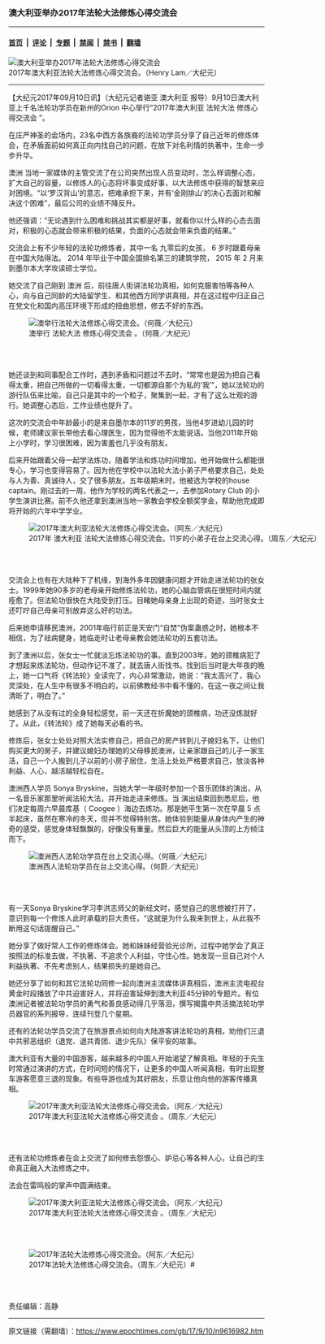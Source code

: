 ### 澳大利亚举办2017年法轮大法修炼心得交流会

---

#### [首页](../../../..?n9616982) &nbsp;|&nbsp; [评论](../../../../../epoch-comment?n9616982) &nbsp;|&nbsp; [专题](../../../../../epoch-special?n9616982) &nbsp;|&nbsp; [禁闻](../../../../../epoch-news?n9616982) &nbsp;|&nbsp; [禁书](../../../../../books?n9616982) &nbsp;|&nbsp; [翻墙](https://github.com/gfw-breaker/nogfw/blob/master/README.md?n9616982)


<div><img alt="澳大利亚举办2017年法轮大法修炼心得交流会" class="attachment-djy_600_400 size-djy_600_400 wp-post-image" src="https://i.epochtimes.com/assets/uploads/2017/09/DSC08132-600x400.jpg"/>
<div class="caption">
 2017年澳大利亚法轮大法修炼心得交流会。（Henry Lam／大纪元）
</div></div><hr/><div class="post_content" id="artbody" itemprop="articleBody">
 <!-- article content begin -->
 <p>
  【大纪元2017年09月10日讯】（大纪元记者骆亚
  <ok href="https://www.epochtimes.com/gb/tag/%E6%BE%B3%E5%A4%A7%E5%88%A9%E4%BA%9A.html">
   澳大利亚
  </ok>
  报导）9月10日澳大利亚上千名法轮功学员在新州的Orion 中心举行“2017年澳大利亚
  <ok href="https://www.epochtimes.com/gb/tag/%E6%B3%95%E8%BD%AE%E5%A4%A7%E6%B3%95.html">
   法轮大法
  </ok>
  <ok href="https://www.epochtimes.com/gb/tag/%E4%BF%AE%E7%82%BC%E5%BF%83%E5%BE%97%E4%BA%A4%E6%B5%81%E4%BC%9A.html">
   修炼心得交流会
  </ok>
  ”。
 </p>
 <p>
  在庄严神圣的会场内，23名中西方各族裔的法轮功学员分享了自己近年的修炼体会，在矛盾面前如何真正向内找自己的问题，在放下对名利情的执著中，生命一步步升华。
 </p>
 <p class="p3">
  <span class="s1">
   <ok href="https://www.epochtimes.com/gb/tag/%E6%BE%B3%E6%B4%B2.html">
    澳洲
   </ok>
   当地一家媒体的主管交流了在公司突然出现人员变动时，怎么样调整心态，扩大自己的容量，以修炼人的心态将坏事变成好事，以大法修炼中获得的智慧来应对困境。“以‘罗汉背山’的意志，把难承担下来，并有‘金刚排山’的决心去面对和解决这个困难”，最后公司的业绩不降反升。
  </span>
 </p>
 <p class="p3">
  <span class="s1">
   他还强调：“无论遇到什么困难和挑战其实都是好事，就看你以什么样的心态去面对，积极的心态就会带来积极的结果，负面的心态就会带来负面的结果。”
  </span>
 </p>
 <p class="p5">
  <span class="s2">
   交流会上有不少年轻的法轮功修炼者，其中一名
  </span>
  <span class="s1">
   九零后的女孩，
  </span>
  <span class="s3">
   6
  </span>
  <span class="s1">
   岁时跟着母亲在中国大陆得法。
  </span>
  <span class="s3">
   2014
  </span>
  <span class="s1">
   年毕业于中国全国排名第三的建筑学院，
  </span>
  <span class="s3">
   2015
  </span>
  <span class="s1">
   年
  </span>
  <span class="s3">
   2
  </span>
  <span class="s1">
   月来到墨尔本大学攻读硕士学位。
  </span>
 </p>
 <p class="p5">
  <span class="s1">
   她交流了自己刚到
   <ok href="https://www.epochtimes.com/gb/tag/%E6%BE%B3%E6%B4%B2.html">
    澳洲
   </ok>
   后，前往唐人街讲法轮功真相，如何克服害怕等各种人心，向与自己同龄的大陆留学生、和其他西方同学讲真相，并在这过程中归正自己在党文化和国内高压环境下形成的扭曲思想，修去不好的东西。
  </span>
 </p>
 <figure aria-describedby="caption-attachment-9617249" class="wp-caption aligncenter" id="attachment_9617249" style="width: 3648px">
  <ok href="https://i.epochtimes.com/assets/uploads/2017/09/IMG_3523.jpg" target="_blank">
   <img alt="澳举行法轮大法修炼心得交流会。（何薇／大纪元）" class="size-full wp-image-9617249" src="https://i.epochtimes.com/assets/uploads/2017/09/IMG_3523.jpg"/>
  </ok>
  <br/><figcaption class="wp-caption-text" id="caption-attachment-9617249">
   澳举行
   <ok href="https://www.epochtimes.com/gb/tag/%E6%B3%95%E8%BD%AE%E5%A4%A7%E6%B3%95.html">
    法轮大法
   </ok>
   <ok href="https://www.epochtimes.com/gb/tag/%E4%BF%AE%E7%82%BC%E5%BF%83%E5%BE%97%E4%BA%A4%E6%B5%81%E4%BC%9A.html">
    修炼心得交流会
   </ok>
   。（何薇／大纪元）
  </figcaption><br/>
 </figure><br/>
 <p class="p5">
  <span class="s1">
   她还谈到和同事配合工作时，遇到矛盾和问题过不去时，“常常也是因为把自己看得太重，把自己所做的一切看得太重，一切都源自那个为私的‘我’”，她以法轮功的游行队伍来比喻，自己只是其中的一个粒子，聚集到一起，才有了这么壮观的游行。她调整心态后，工作业绩也提升了。
  </span>
 </p>
 <p class="p7">
  <span class="s1">
   这次的交流会中年龄最小的是来自墨尔本的11岁的男孩，当他4岁进幼儿园的时候，老师建议家长带他去看心理医生，因为觉得他不太能说话。当他2011年开始上小学时，学习很困难，因为害羞也几乎没有朋友。
  </span>
 </p>
 <p class="p7">
  <span class="s1">
   后来开始跟着父母一起学法炼功，随着学法和炼功时间增加，他开始做什么都能很专心，学习也变得容易了。因为他在学校中以法轮大法小弟子严格要求自己，处处与人为善、真诚待人，交了很多朋友。五年级期末时，他被选为学校的house captain。刚过去的一周，他作为学校的两名代表之一，去参加Rotary Club 的小学生演讲比赛。前不久他还拿到澳洲当地一家教会学校全额奖学金，帮助他完成即将开始的六年中学学业。
  </span>
 </p>
 <figure aria-describedby="caption-attachment-9617163" class="wp-caption aligncenter" id="attachment_9617163" style="width: 7952px">
  <ok href="https://i.epochtimes.com/assets/uploads/2017/09/DSC08112.jpg" target="_blank">
   <img alt="2017年澳大利亚法轮大法修炼心得交流会。（阿东／大纪元）" class="size-full wp-image-9617163" src="https://i.epochtimes.com/assets/uploads/2017/09/DSC08112.jpg"/>
  </ok>
  <br/><figcaption class="wp-caption-text" id="caption-attachment-9617163">
   2017年
   <ok href="https://www.epochtimes.com/gb/tag/%E6%BE%B3%E5%A4%A7%E5%88%A9%E4%BA%9A.html">
    澳大利亚
   </ok>
   法轮大法修炼心得交流会。11岁的小弟子在台上交流心得。（周东／大纪元）
  </figcaption><br/>
 </figure><br/>
 <p class="p7">
  <span class="s1">
   交流会上也有在大陆种下了机缘，到海外多年因健康问题才开始走进法轮功的张女士。1999年她90多岁的老母亲开始修炼法轮功，她的心脑血管病在很短时间内就痊愈了。但法轮功很快在大陆受到打压。目睹她母亲身上出现的奇迹，当时张女士还叮咛自己母亲可别放弃这么好的功法。
  </span>
 </p>
 <p class="p7">
  <span class="s1">
   后来她申请移民澳洲，2001年临行前正是天安门“自焚”伪案蛊惑之时，她根本不相信，为了祛病健身，她临走时让老母亲教会她法轮功的五套功法。
  </span>
 </p>
 <p class="p7">
  <span class="s1">
   到了澳洲以后，张女士一忙就淡忘炼法轮功的事。直到2003年，她的颈椎病犯了才想起来炼法轮功，但动作记不准了，就去唐人街找书。找到后当时是大年夜的晚上，她一口气将《转法轮》全读完了，内心非常激动，她说：“我太高兴了，我心灵深处，在人生中有很多不明白的，以前佛教经书中看不懂的，在这一夜之间让我清昕了，明白了。”
  </span>
 </p>
 <p class="p7">
  <span class="s1">
   她感到了从没有过的全身轻松感觉，前一天还在折魔她的颈椎病，功还没炼就好了。从此，《转法轮》成了她每天必看的书。
  </span>
 </p>
 <p class="p7">
  <span class="s1">
   修炼后，张女士处处对照大法实修自己，把自己的房产转到儿子媳妇名下，让他们购买更大的房子，并建议媳妇办理她的父母移民澳洲，让亲家跟自己的儿子一家生活，自己一个人搬到儿子以前的小房子居住，生活上处处严格要求自己，放淡各种利益、人心，越活越轻松自在。
  </span>
 </p>
 <p class="p9">
  <span class="s4">
   澳洲西人学员
  </span>
  <span class="s5">
   Sonya Bryskine，当她大学一年级时参加一个音乐团体的演出，从一名音乐家那里听闻法轮大法，并开始走进来修炼。当
  </span>
  <span class="s1">
   演出结束回到悉尼后，他们决定每周六早晨库基（
  </span>
  <span class="s6">
   Coogee
  </span>
  <span class="s1">
   ）海边去炼功。那是她平生第一次在早晨
  </span>
  <span class="s6">
   5
  </span>
  <span class="s1">
   点半起床，虽然在寒冷的冬天，但并不觉得特别苦。她体验到能量从身体内产生的神奇的感受，感觉身体轻飘飘的，好像没有重量。然后巨大的能量从头顶的上方倾注而下。
  </span>
 </p>
 <figure aria-describedby="caption-attachment-9617245" class="wp-caption aligncenter" id="attachment_9617245" style="width: 7952px">
  <ok href="https://i.epochtimes.com/assets/uploads/2017/09/DSC08122.jpg" target="_blank">
   <img alt="澳洲西人法轮功学员在台上交流心得。（何薇／大纪元）" class="size-full wp-image-9617245" src="https://i.epochtimes.com/assets/uploads/2017/09/DSC08122.jpg"/>
  </ok>
  <br/><figcaption class="wp-caption-text" id="caption-attachment-9617245">
   澳洲西人法轮功学员在台上交流心得。（何蔚／大纪元）
  </figcaption><br/>
 </figure><br/>
 <p class="p9">
  <span class="s1">
   有一天Sonya Bryskine学习李洪志师父的新经文时，感觉自己的思想被打开了，意识到每一个修炼人此时承载的巨大责任，“这就是为什么我来到世上，从此我不断用这句话提醒自己。”
  </span>
 </p>
 <p class="p9">
  <span class="s1">
   她分享了做好常人工作的修炼体会。她和妹妹经营验光诊所，过程中她学会了真正按照法的标准去做，不执著、不追求个人利益，守住心性。她发现一旦自己对个人利益执著、不先考虑别人，结果损失的是她自己。
  </span>
 </p>
 <p class="p9">
  她还分享了如何和其它法轮功同修一起向澳洲主流媒体讲真相后，澳洲主流电视台黄金时段播放了中共迫害好人，并将迫害延伸到澳大利亚45分钟的专题片。有位澳洲记者被法轮功学员的勇气和善良感动得几乎落泪，撰写揭露中共活摘法轮功学员器官的系列报导，连续刊登几个星期。
 </p>
 <p class="p12">
  <span class="s1">
   还有的法轮功学员交流了在旅游景点如何向大陆游客讲法轮功的真相，劝他们三退中共邪恶组织（退党、退共青团、退少先队）保平安的故事。
  </span>
 </p>
 <p class="p12">
  <span class="s1">
   澳大利亚有大量的中国游客，越来越多的中国人开始渴望了解真相。年轻的于先生时常通过演讲的方式，在时间短的情况下，让更多的中国人听闻真相，有时出现整车游客愿意三退的现象。有些导游也成为其好朋友，乐意让他向他的游客传播真相。
  </span>
 </p>
 <figure aria-describedby="caption-attachment-9617263" class="wp-caption aligncenter" id="attachment_9617263" style="width: 7952px">
  <ok href="https://i.epochtimes.com/assets/uploads/2017/09/DSC08125.jpg" target="_blank">
   <img alt="2017年澳大利亚法轮大法修炼心得交流会。（阿东／大纪元）" class="size-full wp-image-9617263" src="https://i.epochtimes.com/assets/uploads/2017/09/DSC08125.jpg"/>
  </ok>
  <br/><figcaption class="wp-caption-text" id="caption-attachment-9617263">
   <ok href="https://www.epochtimes.com/gb/tag/2017%E5%B9%B4%E6%BE%B3%E5%A4%A7%E5%88%A9%E4%BA%9A%E6%B3%95%E8%BD%AE%E5%A4%A7%E6%B3%95%E4%BF%AE%E7%82%BC%E5%BF%83%E5%BE%97%E4%BA%A4%E6%B5%81%E4%BC%9A.html">
    2017年澳大利亚法轮大法修炼心得交流会
   </ok>
   。（周东／大纪元）
  </figcaption><br/>
 </figure><br/>
 <p class="p12">
  <span class="s1">
   还有法轮功修炼者在会上交流了如何修去怨恨心、妒忌心等各种人心，让自己的生命真正融入大法修炼之中。
  </span>
 </p>
 <p class="p14">
  法会在雷鸣般的掌声中圆满结束。
 </p>
 <figure aria-describedby="caption-attachment-9617156" class="wp-caption aligncenter" id="attachment_9617156" style="width: 7952px">
  <ok href="https://i.epochtimes.com/assets/uploads/2017/09/DSC08084.jpg" target="_blank">
   <img alt="2017年澳大利亚法轮大法修炼心得交流会。（阿东／大纪元）" class="size-full wp-image-9617156" src="https://i.epochtimes.com/assets/uploads/2017/09/DSC08084.jpg"/>
  </ok>
  <br/><figcaption class="wp-caption-text" id="caption-attachment-9617156">
   <ok href="https://www.epochtimes.com/gb/tag/2017%E5%B9%B4%E6%BE%B3%E5%A4%A7%E5%88%A9%E4%BA%9A%E6%B3%95%E8%BD%AE%E5%A4%A7%E6%B3%95%E4%BF%AE%E7%82%BC%E5%BF%83%E5%BE%97%E4%BA%A4%E6%B5%81%E4%BC%9A.html">
    2017年澳大利亚法轮大法修炼心得交流会
   </ok>
   。（周东／大纪元）
  </figcaption><br/>
 </figure><br/>
 <figure class="wp-caption aligncenter" style="width: 7952px">
  <ok href="https://i.epochtimes.com/assets/uploads/2017/09/DSC08109.jpg" target="_blank">
   <img alt="2017年法轮大法修炼心得交流会。（阿东／大纪元）" class="size-full wp-image-9617271" src="https://i.epochtimes.com/assets/uploads/2017/09/DSC08109.jpg"/>
  </ok>
  <br/><figcaption class="wp-caption-text">
   2017年法轮大法修炼心得交流会。（周东／大纪元）#
  </figcaption><br/>
 </figure><br/>
 <p>
  责任编辑：高静
 </p>
 <!-- article content end -->
 <div id="below_article_ad">
 </div>
</div>


---

原文链接（需翻墙）：https://www.epochtimes.com/gb/17/9/10/n9616982.htm